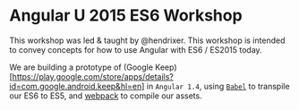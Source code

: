 Angular U 2015 ES6 Workshop
===========================

This workshop was led & taught by @hendrixer.  This workshop is intended to convey concepts for how to use Angular with ES6 / ES2015 today. 

We are building a prototype of (Google Keep)[https://play.google.com/store/apps/details?id=com.google.android.keep&hl=en] in `Angular 1.4`, using [`Babel`](https://babeljs.io/) to transpile our ES6 to ES5, and [webpack](http://webpack.github.io/) to compile our assets. 
